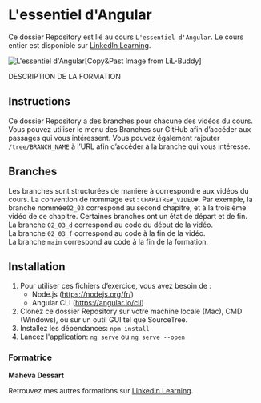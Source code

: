 # L'essentiel d'Angular

Ce dossier Repository est lié au cours `L'essentiel d'Angular`. Le cours entier est disponible sur [LinkedIn Learning][lil-course-url].

![L'essentiel d'Angular][lil-thumbnail-url][Copy&Past Image from LiL-Buddy] 

DESCRIPTION DE LA FORMATION

## Instructions

Ce dossier Repository a des branches pour chacune des vidéos du cours. Vous pouvez utiliser le menu des Branches sur GitHub afin d’accéder aux passages qui vous intéressent. Vous pouvez également rajouter `/tree/BRANCH_NAME` à l’URL afin d’accéder à la branche qui vous intéresse. 

## Branches

Les branches sont structurées de manière à correspondre aux vidéos du cours. La convention de nommage est : `CHAPITRE#_VIDEO#`. Par exemple, la branche nommée`02_03` correspond au second chapitre, et à la troisième vidéo de ce chapitre. Certaines branches ont un état de départ et de fin.  
La branche `02_03_d` correspond au code du début de la vidéo.  
La branche `02_03_f` correspond au code à la fin de la vidéo.  
La branche `main` correspond au code à la fin de la formation. 

## Installation

1. Pour utiliser ces fichiers d’exercice, vous avez besoin de : 
   - Node.js (https://nodejs.org/fr/)
   - Angular CLI (https://angular.io/cli)
2. Clonez ce dossier Repository sur votre machine locale (Mac), CMD (Windows), ou sur un outil GUI tel que SourceTree. 
3. Installez les dépendances: 
   ``npm install``
4. Lancez l'application: 
``ng serve`` ou ``ng serve --open``


### Formatrice

**Maheva Dessart** 

 Retrouvez mes autres formations sur [LinkedIn Learning](https://www.linkedin.com/learning/instructors/maheva-dessart).

[0]: # (Replace these placeholder URLs with actual course URLs)
[lil-course-url]: https://www.linkedin.com/learning/building-a-graphql-project-with-react-js
[lil-thumbnail-url]: https://cdn.lynda.com/course/2875095/2875095-1615224395432-16x9.jpg
[lil-URL-trainer]: https://

[1]: # (End of FR-Instruction ###############################################################################################)
